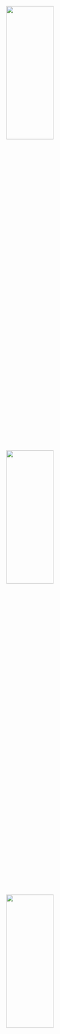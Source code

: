 <p>
<img src="https://user-images.githubusercontent.com/119872080/220011523-7f40f5d1-a834-44d4-90e5-1912b6486066.png" height="30%" width="50%" >
<img src="https://user-images.githubusercontent.com/119872080/220011678-17ab244b-9a0b-48f6-b178-140b464a5dac.png" height="30%" width="50%" >
<img src="https://user-images.githubusercontent.com/119872080/220011731-1f436420-2a52-40eb-ae3b-71f4a87aff26.png" height="30%" width="50%" >

</p>




